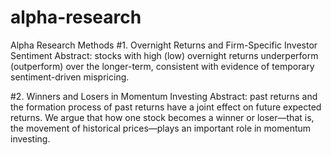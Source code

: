 # alpha-research
Alpha Research Methods
#1. Overnight Returns and Firm-Specific Investor Sentiment
   Abstract: stocks with high (low) overnight returns underperform (outperform) over the longer-term, consistent with evidence of temporary sentiment-driven mispricing.
   
#2. Winners and Losers in Momentum Investing
   Abstract: past returns and the formation process of past returns have a joint effect on future expected returns. We argue that how one stock becomes a winner or loser—that is, the movement of historical prices—plays an important role in momentum investing.
 
 
